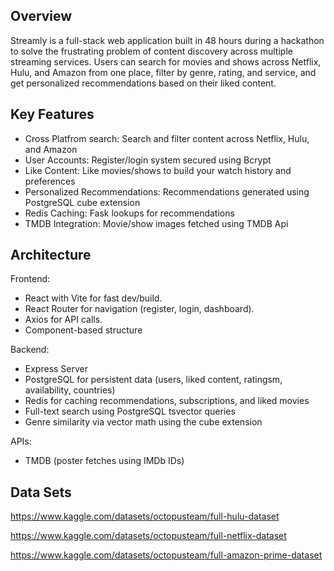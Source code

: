 ## Overview
Streamly is a full-stack web application built in 48 hours during a hackathon to solve the frustrating problem of content discovery across multiple streaming services. Users can search for movies and shows across Netflix, Hulu, and Amazon from one place, filter by genre, rating, and service, and get personalized recommendations based on their liked content.

## Key Features
- Cross Platfrom search: Search and filter content across Netflix, Hulu, and Amazon
- User Accounts: Register/login system secured using Bcrypt
- Like Content: Like movies/shows to build your watch history and preferences 
- Personalized Recommendations: Recommendations generated using PostgreSQL cube extension 
- Redis Caching: Fask lookups for recommendations 
- TMDB Integration: Movie/show images fetched using TMDB Api

## Architecture 
Frontend:

- React with Vite for fast dev/build.
- React Router for navigation (register, login, dashboard).
- Axios for API calls.
- Component-based structure

Backend: 

- Express Server
- PostgreSQL for persistent data (users, liked content, ratingsm, availability, countries)
- Redis for caching recommendations, subscriptions, and liked movies
- Full-text search using PostgreSQL tsvector queries
- Genre similarity via vector math using the cube extension

APIs:
- TMDB (poster fetches using IMDb IDs)





## Data Sets
https://www.kaggle.com/datasets/octopusteam/full-hulu-dataset

https://www.kaggle.com/datasets/octopusteam/full-netflix-dataset

https://www.kaggle.com/datasets/octopusteam/full-amazon-prime-dataset
